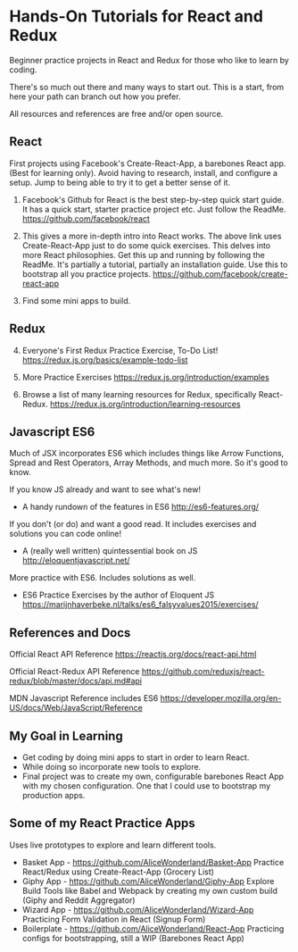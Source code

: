 # Hands-On Tutorials for React and Redux
Beginner practice projects in React and Redux for those who like to learn by coding. 

There's so much out there and many ways to start out. This is a start, from here your path can branch out how you prefer. 

All resources and references are free and/or open source.

## React
First projects using Facebook's Create-React-App, a barebones React app. (Best for learning only). Avoid having to research, install, and configure a setup. Jump to being able to try it to get a better sense of it.

1. Facebook's Github for React is the best step-by-step quick start guide. It has a quick start, starter practice project etc. Just follow the ReadMe. https://github.com/facebook/react

2. This gives a more in-depth intro into React works. The above link uses Create-React-App just to do some quick exercises. This delves into more React philosophies. Get this up and running by following the ReadMe. It's partially a tutorial, partially an installation guide. Use this to bootstrap all you practice projects. https://github.com/facebook/create-react-app

3. Find some mini apps to build.

## Redux
4. Everyone's First Redux Practice Exercise, To-Do List! https://redux.js.org/basics/example-todo-list

5. More Practice Exercises https://redux.js.org/introduction/examples

6. Browse a list of many learning resources for Redux, specifically React-Redux. https://redux.js.org/introduction/learning-resources

## Javascript ES6
Much of JSX incorporates ES6 which includes things like Arrow Functions, Spread and Rest Operators, Array Methods, and much more. So it's good to know.

If you know JS already and want to see what's new!
* A handy rundown of the features in ES6 http://es6-features.org/

If you don't (or do) and want a good read. It includes exercises and solutions you can code online!
* A (really well written) quintessential book on JS http://eloquentjavascript.net/

More practice with ES6. Includes solutions as well.
* ES6 Practice Exercises by the author of Eloquent JS https://marijnhaverbeke.nl/talks/es6_falsyvalues2015/exercises/

## References and Docs
Official React API Reference https://reactjs.org/docs/react-api.html

Official React-Redux API Reference https://github.com/reduxjs/react-redux/blob/master/docs/api.md#api

MDN Javascript Reference includes ES6 https://developer.mozilla.org/en-US/docs/Web/JavaScript/Reference


## My Goal in Learning
* Get coding by doing mini apps to start in order to learn React. 
* While doing so incorporate new tools to explore.
* Final project was to create my own, configurable barebones React App with my chosen configuration. One that I could use to bootstrap my production apps.

## Some of my React Practice Apps
Uses live prototypes to explore and learn different tools.
* Basket App - https://github.com/AliceWonderland/Basket-App Practice React/Redux using Create-React-App (Grocery List) 
* Giphy App - https://github.com/AliceWonderland/Giphy-App Explore Build Tools like Babel and Webpack by creating my own custom build (Giphy and Reddit Aggregator) 
* Wizard App - https://github.com/AliceWonderland/Wizard-App Practicing Form Validation in React (Signup Form) 
* Boilerplate - https://github.com/AliceWonderland/React-App Practicing configs for bootstrapping, still a WIP (Barebones React App) 